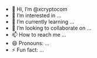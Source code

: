- 👋 Hi, I’m @xcryptocom
- 👀 I’m interested in ...
- 🌱 I’m currently learning ...
- 💞️ I’m looking to collaborate on ...
- 📫 How to reach me ...
- 😄 Pronouns: ...
- ⚡ Fun fact: ...

<!---
xcryptocom/xcryptocom is a ✨ special ✨ repository because its `README.md` (this file) appears on your GitHub profile.
You can click the Preview link to take a look at your changes.
--->
